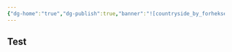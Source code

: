 ```yaml
---
{"dg-home":"true","dg-publish":true,"banner":"![countryside_by_forheksed_dev3yif-fullview.jpg](/img/user/copilot-custom-prompts/countryside_by_forheksed_dev3yif-fullview.jpg)","banner-height":540,"banner-x":48,"banner-y":71,"content-start":291,"banner-fade":-65,"banner-radius":13,"banner-display":"100%","permalink":"//","tags":["gardenEntry"],"dgPassFrontmatter":true}
---
```


## Test
